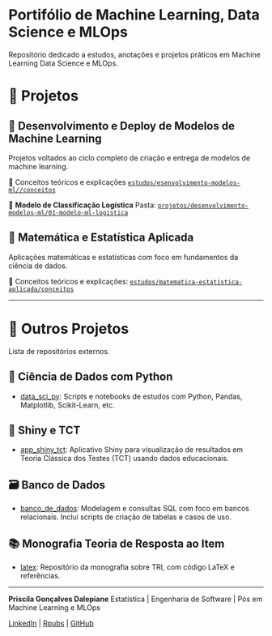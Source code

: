 # Portifólio de Machine Learning, Data Science e MLOps

Repositório dedicado a estudos, anotações e projetos práticos em Machine Learning Data Science e MLOps. 

# 📂 Projetos 

## 📂 Desenvolvimento e Deploy de Modelos de Machine Learning
Projetos voltados ao ciclo completo de criação e entrega de modelos de machine learning.

📘 Conceitos teóricos e explicações [`estudos/esenvolvimento-modelos-ml//conceitos`](estudos/matematica-estatistica-aplicada/conceitos)

🔎  **Modelo de Classificação Logística**
Pasta: [`projetos/desenvolvimento-modelos-ml/01-modelo-ml-logistica`](projetos/desenvolvimento-modelos-ml/01-modelo-ml-logistica)

## 📂 Matemática e Estatística Aplicada
Aplicações matemáticas e estatísticas com foco em fundamentos da ciência de dados.

📘 Conceitos teóricos e explicações: [`estudos/matematica-estatistica-aplicada/conceitos`](estudos/matematica-estatistica-aplicada/conceitos)

---

# 🔗 Outros Projetos

Lista de repositórios externos.


## 🔬 Ciência de Dados com Python

- [data_sci_py](https://github.com/prisciladalepiane/data_sci_py): Scripts e notebooks de estudos com Python, Pandas, Matplotlib, Scikit-Learn, etc.

## 🧪 Shiny e TCT

- [app_shiny_tct](https://github.com/prisciladalepiane/app_shiny_tct): Aplicativo Shiny para visualização de resultados em Teoria Clássica dos Testes (TCT) usando dados educacionais.

## 🗃️ Banco de Dados

- [banco_de_dados](https://github.com/prisciladalepiane/banco_de_dados): Modelagem e consultas SQL com foco em bancos relacionais. Inclui scripts de criação de tabelas e casos de uso.

## 📚 Monografia Teoria de Resposta ao Item

- [latex](https://github.com/prisciladalepiane/latex): Repositório da monografia sobre TRI, com código LaTeX e referências.

---

**Priscila Gonçalves Dalepiane**
Estatística | Engenharia de Software | Pós em Machine Learning e MLOps  


[LinkedIn](https://www.linkedin.com/in/prisciladalepiane) | [Rpubs](https://rpubs.com/prisciladalepiane) | [GitHub](https://github.com/prisciladalepiane)